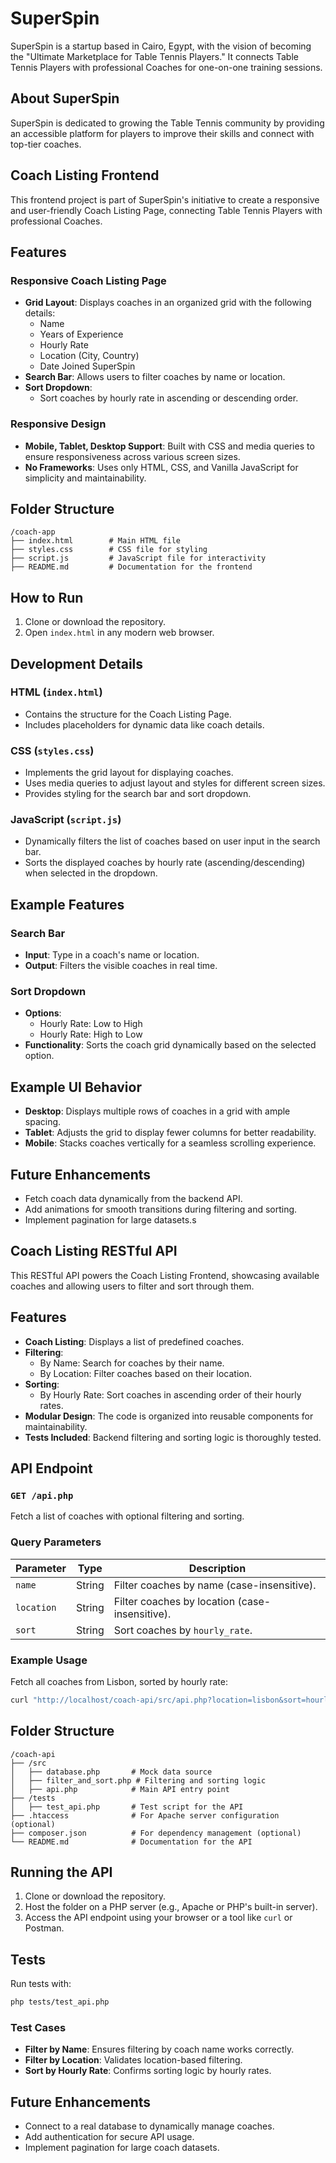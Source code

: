 # SuperSpin

SuperSpin is a startup based in Cairo, Egypt, with the vision of becoming the "Ultimate Marketplace for Table Tennis Players." It connects Table Tennis Players with professional Coaches for one-on-one training sessions.

## About SuperSpin
SuperSpin is dedicated to growing the Table Tennis community by providing an accessible platform for players to improve their skills and connect with top-tier coaches.

## Coach Listing Frontend

This frontend project is part of SuperSpin's initiative to create a responsive and user-friendly Coach Listing Page, connecting Table Tennis Players with professional Coaches.

## Features

### Responsive Coach Listing Page
- **Grid Layout**: Displays coaches in an organized grid with the following details:
  - Name
  - Years of Experience
  - Hourly Rate
  - Location (City, Country)
  - Date Joined SuperSpin
- **Search Bar**: Allows users to filter coaches by name or location.
- **Sort Dropdown**:
  - Sort coaches by hourly rate in ascending or descending order.

### Responsive Design
- **Mobile, Tablet, Desktop Support**: Built with CSS and media queries to ensure responsiveness across various screen sizes.
- **No Frameworks**: Uses only HTML, CSS, and Vanilla JavaScript for simplicity and maintainability.

## Folder Structure
```plaintext
/coach-app
├── index.html        # Main HTML file
├── styles.css        # CSS file for styling
├── script.js         # JavaScript file for interactivity
├── README.md         # Documentation for the frontend
```

## How to Run
1. Clone or download the repository.
2. Open `index.html` in any modern web browser.

## Development Details

### HTML (`index.html`)
- Contains the structure for the Coach Listing Page.
- Includes placeholders for dynamic data like coach details.

### CSS (`styles.css`)
- Implements the grid layout for displaying coaches.
- Uses media queries to adjust layout and styles for different screen sizes.
- Provides styling for the search bar and sort dropdown.

### JavaScript (`script.js`)
- Dynamically filters the list of coaches based on user input in the search bar.
- Sorts the displayed coaches by hourly rate (ascending/descending) when selected in the dropdown.

## Example Features

### Search Bar
- **Input**: Type in a coach's name or location.
- **Output**: Filters the visible coaches in real time.

### Sort Dropdown
- **Options**:
  - Hourly Rate: Low to High
  - Hourly Rate: High to Low
- **Functionality**: Sorts the coach grid dynamically based on the selected option.

## Example UI Behavior
- **Desktop**: Displays multiple rows of coaches in a grid with ample spacing.
- **Tablet**: Adjusts the grid to display fewer columns for better readability.
- **Mobile**: Stacks coaches vertically for a seamless scrolling experience.

## Future Enhancements
- Fetch coach data dynamically from the backend API.
- Add animations for smooth transitions during filtering and sorting.
- Implement pagination for large datasets.s

## Coach Listing RESTful API

This RESTful API powers the Coach Listing Frontend, showcasing available coaches and allowing users to filter and sort through them.

## Features
- **Coach Listing**: Displays a list of predefined coaches.
- **Filtering**:
  - By Name: Search for coaches by their name.
  - By Location: Filter coaches based on their location.
- **Sorting**:
  - By Hourly Rate: Sort coaches in ascending order of their hourly rates.
- **Modular Design**: The code is organized into reusable components for maintainability.
- **Tests Included**: Backend filtering and sorting logic is thoroughly tested.

## API Endpoint

### `GET /api.php`
Fetch a list of coaches with optional filtering and sorting.

### Query Parameters
| Parameter    | Type   | Description                                      |
|--------------|--------|--------------------------------------------------|
| `name`       | String | Filter coaches by name (case-insensitive).      |
| `location`   | String | Filter coaches by location (case-insensitive).  |
| `sort`       | String | Sort coaches by `hourly_rate`.                  |

### Example Usage
Fetch all coaches from Lisbon, sorted by hourly rate:
```bash
curl "http://localhost/coach-api/src/api.php?location=lisbon&sort=hourly_rate"
```

## Folder Structure
```plaintext
/coach-api
├── /src
│   ├── database.php       # Mock data source
│   ├── filter_and_sort.php # Filtering and sorting logic
│   ├── api.php            # Main API entry point
├── /tests
│   ├── test_api.php       # Test script for the API
├── .htaccess              # For Apache server configuration (optional)
├── composer.json          # For dependency management (optional)
└── README.md              # Documentation for the API
```

## Running the API
1. Clone or download the repository.
2. Host the folder on a PHP server (e.g., Apache or PHP's built-in server).
3. Access the API endpoint using your browser or a tool like `curl` or Postman.

## Tests
Run tests with:
```bash
php tests/test_api.php
```

### Test Cases
- **Filter by Name**: Ensures filtering by coach name works correctly.
- **Filter by Location**: Validates location-based filtering.
- **Sort by Hourly Rate**: Confirms sorting logic by hourly rates.

## Future Enhancements
- Connect to a real database to dynamically manage coaches.
- Add authentication for secure API usage.
- Implement pagination for large coach datasets.


